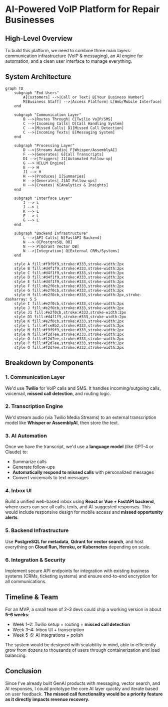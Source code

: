 # AI-Powered VoIP Platform for Repair Businesses

## High-Level Overview
To build this platform, we need to combine three main layers: communication infrastructure (VoIP & messaging), an AI engine for automation, and a clean user interface to manage everything.

## System Architecture
```mermaid
graph TD
    subgraph "End Users"
        A[Customers] -->|Call or Text| B[Your Business Number]
        M[Business Staff] -->|Access Platform| L[Web/Mobile Interface]
    end
    
    subgraph "Communication Layer"
        B -->|Routes Through| C[Twilio VoIP/SMS]
        C -->|Incoming Calls| D[Call Handling System]
        C -->|Missed Calls| D1[Missed Call Detection]
        C -->|Incoming Texts| E[Messaging System]
    end
    
    subgraph "Processing Layer"
        D -->|Streams Audio| F[Whisper/AssemblyAI]
        F -->|Generates| G[Call Transcripts]
        D1 -->|Triggers| J1[Automated Follow-up]
        G --> H[LLM Engine]
        E --> H
        J1 --> H
        H -->|Produces| I[Summaries]
        H -->|Generates| J[AI Follow-ups]
        H -->|Creates| K[Analytics & Insights]
    end
    
    subgraph "Interface Layer"
        I --> L
        J --> L
        K --> L
        E --> L
        G --> L
    end
    
    subgraph "Backend Infrastructure"
        L -->|API Calls| N[FastAPI Backend]
        N --> O[PostgreSQL DB]
        N --> P[Qdrant Vector DB]
        N -->|Integration| Q[External CRMs/Systems]
    end
    
    style A fill:#f9f9f9,stroke:#333,stroke-width:2px
    style B fill:#d4f1f9,stroke:#333,stroke-width:2px
    style C fill:#d4f1f9,stroke:#333,stroke-width:2px
    style D fill:#d4f1f9,stroke:#333,stroke-width:2px
    style E fill:#d4f1f9,stroke:#333,stroke-width:2px
    style F fill:#e2f0cb,stroke:#333,stroke-width:2px
    style G fill:#e2f0cb,stroke:#333,stroke-width:2px
    style H fill:#e2f0cb,stroke:#333,stroke-width:2px,stroke-dasharray: 5 5
    style I fill:#e2f0cb,stroke:#333,stroke-width:2px
    style J fill:#e2f0cb,stroke:#333,stroke-width:2px
    style J1 fill:#e2f0cb,stroke:#333,stroke-width:2px
    style D1 fill:#d4f1f9,stroke:#333,stroke-width:2px
    style K fill:#e2f0cb,stroke:#333,stroke-width:2px
    style L fill:#fce8b2,stroke:#333,stroke-width:2px
    style M fill:#f9f9f9,stroke:#333,stroke-width:2px
    style N fill:#f2d7ee,stroke:#333,stroke-width:2px
    style O fill:#f2d7ee,stroke:#333,stroke-width:2px
    style P fill:#f2d7ee,stroke:#333,stroke-width:2px
    style Q fill:#f2d7ee,stroke:#333,stroke-width:2px
```

## Breakdown by Components

### 1. Communication Layer
We'd use **Twilio** for VoIP calls and SMS. It handles incoming/outgoing calls, voicemail, **missed call detection**, and routing logic.

### 2. Transcription Engine
We'd stream audio (via Twilio Media Streams) to an external transcription model like **Whisper or AssemblyAI**, then store the text.

### 3. AI Automation
Once we have the transcript, we'd use a **language model** (like GPT-4 or Claude) to:
* Summarize calls
* Generate follow-ups
* **Automatically respond to missed calls** with personalized messages
* Convert voicemails to text messages

### 4. Inbox UI
Build a unified web-based inbox using **React or Vue + FastAPI backend**, where users can see all calls, texts, and AI-suggested responses. This would include responsive design for mobile access and **missed opportunity alerts**.

### 5. Backend Infrastructure
Use **PostgreSQL for metadata**, **Qdrant for vector search**, and host everything on **Cloud Run, Heroku, or Kubernetes** depending on scale.

### 6. Integration & Security
Implement secure API endpoints for integration with existing business systems (CRMs, ticketing systems) and ensure end-to-end encryption for all communications.

## Timeline & Team
For an MVP, a small team of 2–3 devs could ship a working version in about **5–6 weeks**:
- Week 1–2: Twilio setup + routing + **missed call detection**
- Week 3–4: Inbox UI + transcription
- Week 5–6: AI integrations + polish

The system would be designed with scalability in mind, able to efficiently grow from dozens to thousands of users through containerization and load balancing.

## Conclusion
Since I've already built GenAI products with messaging, vector search, and AI responses, I could prototype the core AI layer quickly and iterate based on user feedback. **The missed call functionality would be a priority feature as it directly impacts revenue recovery.**
